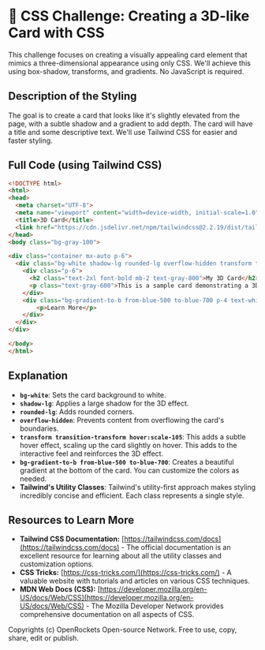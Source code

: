 # 🐞 CSS Challenge:  Creating a 3D-like Card with CSS


This challenge focuses on creating a visually appealing card element that mimics a three-dimensional appearance using only CSS.  We'll achieve this using box-shadow, transforms, and gradients.  No JavaScript is required.


## Description of the Styling

The goal is to create a card that looks like it's slightly elevated from the page, with a subtle shadow and a gradient to add depth.  The card will have a title and some descriptive text.  We'll use Tailwind CSS for easier and faster styling.

## Full Code (using Tailwind CSS)

```html
<!DOCTYPE html>
<html>
<head>
  <meta charset="UTF-8">
  <meta name="viewport" content="width=device-width, initial-scale=1.0">
  <title>3D Card</title>
  <link href="https://cdn.jsdelivr.net/npm/tailwindcss@2.2.19/dist/tailwind.min.css" rel="stylesheet">
</head>
<body class="bg-gray-100">

<div class="container mx-auto p-6">
  <div class="bg-white shadow-lg rounded-lg overflow-hidden transform transition-transform hover:scale-105">
    <div class="p-6">
      <h2 class="text-2xl font-bold mb-2 text-gray-800">My 3D Card</h2>
      <p class="text-gray-600">This is a sample card demonstrating a 3D-like effect using CSS.  Notice the subtle shadow and the slight elevation.</p>
    </div>
    <div class="bg-gradient-to-b from-blue-500 to-blue-700 p-4 text-white text-center">
        <p>Learn More</p>
    </div>
  </div>
</div>

</body>
</html>
```

## Explanation

* **`bg-white`**: Sets the card background to white.
* **`shadow-lg`**: Applies a large shadow for the 3D effect.
* **`rounded-lg`**: Adds rounded corners.
* **`overflow-hidden`**: Prevents content from overflowing the card's boundaries.
* **`transform transition-transform hover:scale-105`**:  This adds a subtle hover effect, scaling up the card slightly on hover.  This adds to the interactive feel and reinforces the 3D effect.
* **`bg-gradient-to-b from-blue-500 to-blue-700`**: Creates a beautiful gradient at the bottom of the card.  You can customize the colors as needed.
* **Tailwind's Utility Classes**: Tailwind's utility-first approach makes styling incredibly concise and efficient.  Each class represents a single style.


## Resources to Learn More

* **Tailwind CSS Documentation:** [https://tailwindcss.com/docs](https://tailwindcss.com/docs) - The official documentation is an excellent resource for learning about all the utility classes and customization options.
* **CSS Tricks:** [https://css-tricks.com/](https://css-tricks.com/) - A valuable website with tutorials and articles on various CSS techniques.
* **MDN Web Docs (CSS):** [https://developer.mozilla.org/en-US/docs/Web/CSS](https://developer.mozilla.org/en-US/docs/Web/CSS) - The Mozilla Developer Network provides comprehensive documentation on all aspects of CSS.


Copyrights (c) OpenRockets Open-source Network. Free to use, copy, share, edit or publish.

